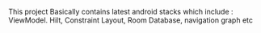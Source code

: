 This project Basically contains latest android stacks which include : ViewModel. Hilt, Constraint Layout, Room Database, navigation graph etc
